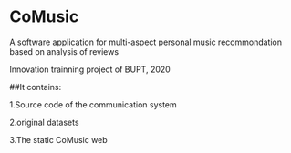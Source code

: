 # CoMusic
A software application for multi-aspect personal music recommondation based on analysis of reviews

Innovation trainning project of BUPT, 2020

##It contains:

1.Source code of the communication system

2.original datasets

3.The static CoMusic web

